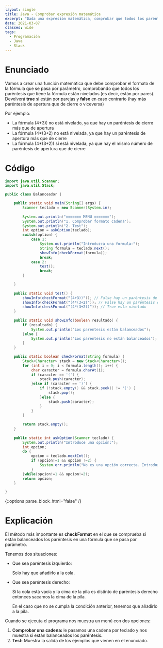 ```yaml
---
layout: single
title: Java - Comprobar expresión matemática
excerpt: "Dada una expresión matemática, comprobar que todos los paréntesis están nivelados mediante una pila"
date: 2021-03-07
classes: wide
tags:
  - Programación
  - Java
  - Stack
---
```


# Enunciado

<p> 
Vamos a crear una función matemática que debe comprobar el formato de la fórmula que se pasa por parámetro, comprobando que todos los paréntesis que tiene la fórmula están nivelados (es decir, están por pares). Devolverá <strong>true</strong> si están por parejas y <strong>false</strong> en caso contrario (hay más paréntesis de apertura que de cierre o viceversa)

Por ejemplo:
<ul>
    <li>La fórmula (4+3)) no está nivelado, ya que hay un paréntesis de cierre más que de apertura</li>
    <li>La fórmula (4*(3+2) no está nivelada, ya que hay un paréntesis de apertura más que de cierre</li>
    <li>La fórmula (4*(3+2)) sí está nivelada, ya que hay el mismo número de paréntesis de apertura que de cierre</li>
</ul>
</p>

# Código

```java
import java.util.Scanner;
import java.util.Stack;

public class Balanceador {

	public static void main(String[] args) {
		Scanner teclado = new Scanner(System.in);
		
		System.out.println("======= MENU =======");
		System.out.println("1. Comprobar formato cadena");
		System.out.println("2. Test");
		int option = askOption(teclado);
		switch(option) {
			case 1:
				System.out.println("Introduzca una formula:");
				String formula = teclado.next();
				showInfo(checkFormat(formula));
				break;
			case 2:
				test();
				break;
		}

	}
	
	public static void test() {
		showInfo(checkFormat("(4+3))")); // False hay un paréntesis de cierra mas que de apertura.
		showInfo(checkFormat("(4*(3+2)")); // False hay un paréntesis de apertura más que de cierre
		showInfo(checkFormat("(4*(3+2))")); // True esta nivelado
	}
	
	public static void showInfo(boolean resultado) {
		if (resultado) {
			System.out.println("Los parentesis están balanceados");
		}else {
			System.out.println("Los parentesis no están balanceados");
		}
	}
	
	public static boolean checkFormat(String formula) {
		Stack<Character> stack = new Stack<Character>();
		for (int i = 0; i < formula.length(); i++) {
			char caracter = formula.charAt(i);
			if (caracter == '(') {
				stack.push(caracter);
			}else if (caracter == ')') {
				if (!stack.empty() && stack.peek() != ')') {
					stack.pop();
				}else {
					stack.push(caracter);
				}
			}
		}
		
		return stack.empty();
	}
	
	public static int askOption(Scanner teclado) {
		System.out.println("Introduce una opción:");
		int opcion;
		do {
			opcion = teclado.nextInt();
			if (opcion!=1 && opcion !=2) {
				System.err.println("No es una opción correcta. Introduzca una opción nueva.");
			}
		}while(opcion!=1 && opcion!=2);
		return opcion;
	}

}

```

{::options parse_block_html="false" /}

# Explicación

<p>El método más importante es <b>checkFormat</b> en el que se comprueba si están balanceados los paréntesis en una fórmula que se pasa por parámetro.</p>

Tenemos dos situaciones:

* Que sea paréntesis izquierdo:
    
    Solo hay que añadirlo a la cola.

* Que sea paréntesis derecho:
    
    Si la cola está vacía y la cima de la pila es distinto de paréntesis derecho entonces sacamos la cima de la pila.

    En el caso que no se cumpla la condición anterior, tenemos que añadirlo a la pila.


Cuando se ejecuta el programa nos muestra un menú con dos opciones:

<ol>
    <li> <b>Comprobar una cadena:</b> le pasamos una cadena por teclado y nos muestra si están balanceados los paréntesis.</li>
    <li> <b>Test:</b> Muestra la salida de los ejemplos que vienen en el enunciado.</li>
</ol>




